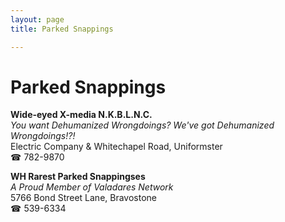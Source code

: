 ```yaml
---
layout: page 
title: Parked Snappings

---
```



# Parked Snappings


 **Wide-eyed X-media N.K.B.L.N.C.**  
_You want Dehumanized Wrongdoings? We've got Dehumanized Wrongdoings!?!_  
Electric Company & Whitechapel Road, Uniformster  
☎ 782-9870

**WH Rarest Parked Snappingses**  
_A Proud Member of Valadares Network_  
5766 Bond Street Lane, Bravostone  
☎ 539-6334

